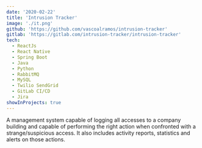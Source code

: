 ```yaml
---
date: '2020-02-22'
title: 'Intrusion Tracker'
image: './it.png'
github: 'https://github.com/vascoalramos/intrusion-tracker'
gitlab: 'https://gitlab.com/intrusion-tracker/intrusion-tracker'
tech:
  - ReactJs
  - React Native
  - Spring Boot
  - Java
  - Python
  - RabbitMQ
  - MySQL
  - Twilio SendGrid
  - GitLab CI/CD
  - Jira
showInProjects: true
---
```


A management system capable of logging all accesses to a company building and capable of performing the right action when confronted with a strange/suspicious access. It also includes activity reports, statistics and alerts on those actions.
